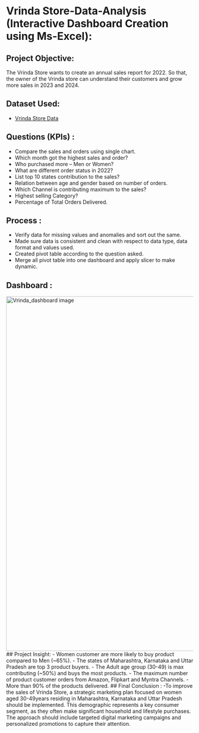 # Vrinda Store-Data-Analysis (Interactive Dashboard Creation using Ms-Excel):

## Project Objective:
The Vrinda Store wants to create an annual sales report for 2022. So that, the owner of the Vrinda store can understand their customers and grow more sales in 2023 and 2024.
## Dataset Used: 
-	<a href=https://github.com/trupti-423567/Vrinda-Store-Data-Analysis/blob/main/Vrinda%20Project.xlsx>Vrinda Store Data</a>
## Questions (KPIs) :
-	Compare the sales and orders using single chart.
-	Which month got the highest sales and order?
-	Who purchased more – Men or Women?
-	What are different order status in 2022?
-	List top 10 states contribution to the sales?
-	Relation between age and gender based on number of orders.
-	Which Channel is contributing maximum to the sales?
-	Highest selling Category?
-	Percentage of Total Orders Delivered.
## Process :
-	Verify data for missing values and anomalies and sort out the same.
-	Made sure data is consistent and clean with respect to data type, data format and values used.
-	Created pivot table according to the question asked.
-	Merge all pivot table into one dashboard and apply slicer to make dynamic.
## Dashboard :
<img width="953" alt="Vrinda_dashboard image" src="https://github.com/user-attachments/assets/d36460fe-89bb-4320-b903-911c888316ac" />
## Project Insight:
-	Women customer are more likely to buy product compared to Men (~65%).
-	The states of Maharashtra, Karnataka and Uttar Pradesh are top 3 product buyers.
-	The Adult age group (30-49) is max contributing (~50%) and buys the most products.
-	The maximum number of product customer orders from Amazon, Flipkart and Myntra Channels.
-	 More than 90% of the products delivered.
  ## Final Conclusion  :
 -To improve the sales of Vrinda Store, a strategic marketing plan focused on women aged 30-49years residing in Maharashtra, Karnataka and Uttar Pradesh should be 
  implemented. This demographic represents a key consumer segment, as they often make significant household and lifestyle purchases. The approach should include targeted 
  digital marketing campaigns and personalized promotions to capture their attention.





